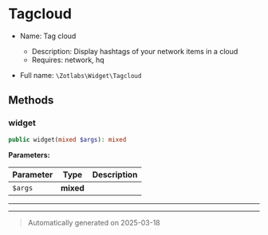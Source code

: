 
# Tagcloud

* Name: Tag cloud
  * Description: Display hashtags of your network items in a cloud
  * Requires: network, hq



* Full name: `\Zotlabs\Widget\Tagcloud`




## Methods


### widget



```php
public widget(mixed $args): mixed
```








**Parameters:**

| Parameter | Type | Description |
|-----------|------|-------------|
| `$args` | **mixed** |  |





***


***
> Automatically generated on 2025-03-18

